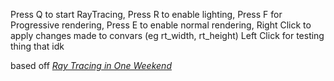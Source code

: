 Press Q to start RayTracing,
Press R to enable lighting,
Press F for Progressive rendering,
Press E to enable normal rendering,
Right Click to apply changes made to convars (eg rt_width, rt_height)
Left Click for testing thing that idk 

based off
[_Ray Tracing in One Weekend_](https://raytracing.github.io/books/RayTracingInOneWeekend.html)
